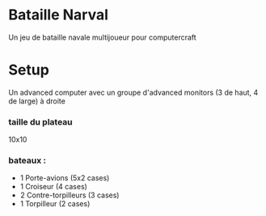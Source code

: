 # Bataille Narval
Un jeu de bataille navale multijoueur pour computercraft

# Setup
Un advanced computer avec un groupe d'advanced monitors (3 de haut, 4 de large) à droite


### taille du plateau
 10x10
### bateaux :
* 1 Porte-avions (5x2 cases)
* 1 Croiseur (4 cases)
* 2 Contre-torpilleurs (3 cases)
* 1 Torpilleur (2 cases)
